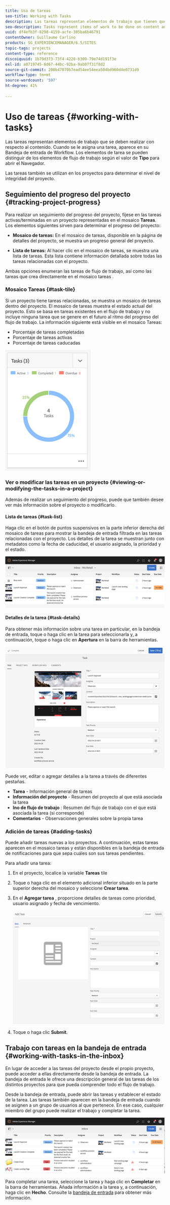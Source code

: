 ```yaml
---
title: Uso de tareas
seo-title: Working with Tasks
description: Las tareas representan elementos de trabajo que tienen que implementarse en el contenido y se utilizan en los proyectos para determinar el nivel de conclusión de las tareas actuales
seo-description: Tasks represent items of work to be done on content and are used in projects to determine the level of completeness of current tasks
uuid: df4efb3f-8298-4159-acfe-305ba6b46791
contentOwner: Guillaume Carlino
products: SG_EXPERIENCEMANAGER/6.5/SITES
topic-tags: projects
content-type: reference
discoiquuid: 1b79d373-73f4-4228-b309-79e74d191f3e
exl-id: a0719745-8d67-44bc-92ba-9ab07f31f8d2
source-git-commit: 200b47070b7ead54ee54eea504bd960d4e0731d9
workflow-type: tm+mt
source-wordcount: '597'
ht-degree: 41%

---
```



# Uso de tareas {#working-with-tasks}

Las tareas representan elementos de trabajo que se deben realizar con respecto al contenido. Cuando se le asigna una tarea, aparece en su Bandeja de entrada de Workflow. Los elementos de tarea se pueden distinguir de los elementos de flujo de trabajo según el valor de **Tipo** para abrir el Navegador.

Las tareas también se utilizan en los proyectos para determinar el nivel de integridad del proyecto.

## Seguimiento del progreso del proyecto {#tracking-project-progress}

Para realizar un seguimiento del progreso del proyecto, fíjese en las tareas activas/terminadas en un proyecto representadas en el mosaico **Tareas**. Los elementos siguientes sirven para determinar el progreso del proyecto:

* **Mosaico de tareas:** En el mosaico de tareas, disponible en la página de detalles del proyecto, se muestra un progreso general del proyecto.

* **Lista de tareas:** Al hacer clic en el mosaico de tareas, se muestra una lista de tareas. Esta lista contiene información detallada sobre todas las tareas relacionadas con el proyecto.

Ambas opciones enumeran las tareas de flujo de trabajo, así como las tareas que crea directamente en el mosaico tareas .

### Mosaico Tareas {#task-tile}

Si un proyecto tiene tareas relacionadas, se muestra un mosaico de tareas dentro del proyecto. El mosaico de tareas muestra el estado actual del proyecto. Esto se basa en tareas existentes en el flujo de trabajo y no incluye ninguna tarea que se genere en el futuro al ritmo del progreso del flujo de trabajo. La información siguiente está visible en el mosaico Tareas:

* Porcentaje de tareas completadas
* Porcentaje de tareas activas
* Porcentaje de tareas caducadas

![mosaico Tareas](assets/project-tile-tasks.png)

### Ver o modificar las tareas en un proyecto {#viewing-or-modifying-the-tasks-in-a-project}

Además de realizar un seguimiento del progreso, puede que también desee ver más información sobre el proyecto o modificarlo.

#### Lista de tareas {#task-list}

Haga clic en el botón de puntos suspensivos en la parte inferior derecha del mosaico de tareas para mostrar la bandeja de entrada filtrada en las tareas relacionadas con el proyecto. Los detalles de la tarea se muestran junto con metadatos como la fecha de caducidad, el usuario asignado, la prioridad y el estado.

![Bandeja de entrada de tareas del proyecto](assets/project-tasks.png)

#### Detalles de la tarea {#task-details}

Para obtener más información sobre una tarea en particular, en la bandeja de entrada, toque o haga clic en la tarea para seleccionarla y, a continuación, toque o haga clic en **Apertura** en la barra de herramientas.

![Detalles de la tarea](assets/project-task-detail.png)

Puede ver, editar o agregar detalles a la tarea a través de diferentes pestañas.

* **Tarea** - Información general de tareas
* **Información del proyecto** - Resumen del proyecto al que está asociada la tarea
* **Ino de flujo de trabajo** : Resumen del flujo de trabajo con el que está asociada la tarea (si corresponde)
* **Comentarios** - Observaciones generales sobre la propia tarea

### Adición de tareas {#adding-tasks}

Puede añadir tareas nuevas a los proyectos. A continuación, estas tareas aparecen en el mosaico tareas y están disponibles en la bandeja de entrada de notificaciones para que sepa cuáles son sus tareas pendientes.

Para añadir una tarea:

1. En el proyecto, localice la variable **Tareas** tile
1. Toque o haga clic en el elemento adicional inferior situado en la parte superior derecha del mosaico y seleccione **Crear tarea**.
1. En el **Agregar tarea** , proporcione detalles de tareas como prioridad, usuario asignado y fecha de vencimiento.

   ![Adición de una tarea](assets/project-add-task.png)

1. Toque o haga clic **Submit**.

## Trabajo con tareas en la bandeja de entrada {#working-with-tasks-in-the-inbox}

En lugar de acceder a las tareas del proyecto desde el propio proyecto, puede acceder a ellas directamente desde la bandeja de entrada. La bandeja de entrada le ofrece una descripción general de las tareas de los distintos proyectos para que pueda comprender todo el flujo de trabajo.

Desde la bandeja de entrada, puede abrir las tareas y establecer el estado de la tarea. Las tareas también aparecen en la bandeja de entrada cuando se asignen a un grupo de usuarios al que pertenece. En ese caso, cualquier miembro del grupo puede realizar el trabajo y completar la tarea.

![Bandeja de entrada](assets/project-inbox.png)

Para completar una tarea, seleccione la tarea y haga clic en **Completar** en la barra de herramientas. Añada información a la tarea y, a continuación, haga clic en **Hecho**. Consulte la [bandeja de entrada](/help/sites-authoring/inbox.md) para obtener más información.
